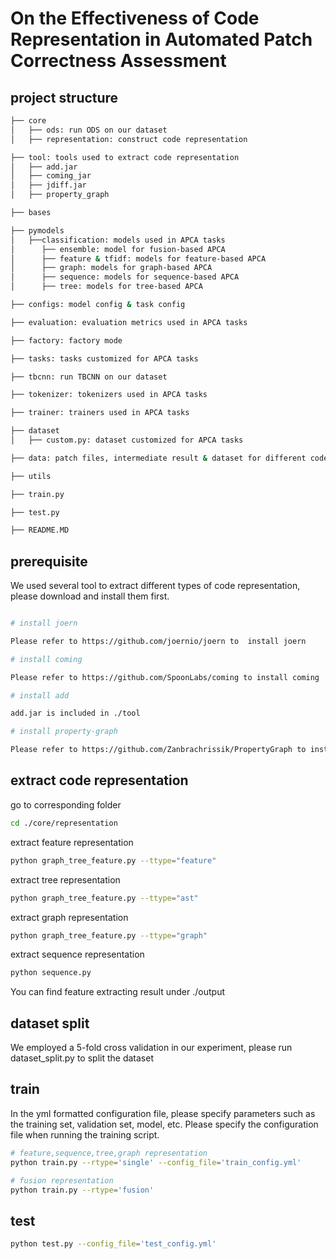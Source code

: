 # On the Effectiveness of Code Representation in Automated Patch Correctness Assessment

## project structure

```bash
├── core
│   ├── ods: run ODS on our dataset
│   ├── representation: construct code representation

├── tool: tools used to extract code representation
│   ├── add.jar
│   ├── coming_jar
│   ├── jdiff.jar
│   ├── property_graph

├── bases

├── pymodels
│   ├──classification: models used in APCA tasks
│      ├── ensemble: model for fusion-based APCA
│      ├── feature & tfidf: models for feature-based APCA
│      ├── graph: models for graph-based APCA
│      ├── sequence: models for sequence-based APCA
│      ├── tree: models for tree-based APCA

├── configs: model config & task config

├── evaluation: evaluation metrics used in APCA tasks

├── factory: factory mode

├── tasks: tasks customized for APCA tasks

├── tbcnn: run TBCNN on our dataset

├── tokenizer: tokenizers used in APCA tasks

├── trainer: trainers used in APCA tasks

├── dataset
│   ├── custom.py: dataset customized for APCA tasks

├── data: patch files, intermediate result & dataset for different code representation

├── utils

├── train.py

├── test.py

├── README.MD
```

## prerequisite

We used several tool to extract different types of code representation, please download and install them first.

```bash

# install joern

Please refer to https://github.com/joernio/joern to  install joern

# install coming

Please refer to https://github.com/SpoonLabs/coming to install coming

# install add

add.jar is included in ./tool

# install property-graph

Please refer to https://github.com/Zanbrachrissik/PropertyGraph to install property-graph
```


## extract code representation

go to corresponding folder

```bash
cd ./core/representation
```

extract feature representation

```bash
python graph_tree_feature.py --ttype="feature"
```

extract tree representation

```bash
python graph_tree_feature.py --ttype="ast"
```

extract graph representation

```bash
python graph_tree_feature.py --ttype="graph"
```

extract sequence representation

```bash
python sequence.py 
```

You can find feature extracting result under ./output


## dataset split
We employed a 5-fold cross validation in our experiment, please run dataset_split.py to split the dataset 

## train
In the yml formatted configuration file, please specify parameters such as the training set, validation set, model, etc. Please specify the configuration file when running the training script.

```bash
# feature,sequence,tree,graph representation
python train.py --rtype='single' --config_file='train_config.yml'

# fusion representation
python train.py --rtype='fusion'
```


## test
```bash
python test.py --config_file='test_config.yml'
```


